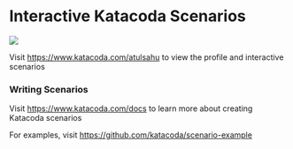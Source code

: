 # Interactive Katacoda Scenarios

[![](http://shields.katacoda.com/katacoda/atulsahu/count.svg)](https://www.katacoda.com/atulsahu "Get your profile on Katacoda.com")

Visit https://www.katacoda.com/atulsahu to view the profile and interactive scenarios

### Writing Scenarios
Visit https://www.katacoda.com/docs to learn more about creating Katacoda scenarios

For examples, visit https://github.com/katacoda/scenario-example
